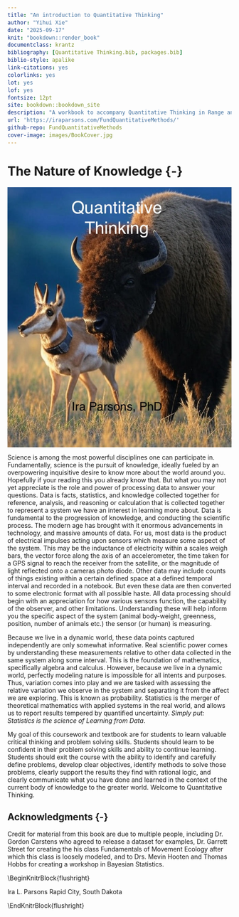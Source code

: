 ```yaml
---
title: "An introduction to Quantitative Thinking"
author: "Yihui Xie"
date: "2025-09-17"
knit: "bookdown::render_book"
documentclass: krantz
bibliography: [Quantitative Thinking.bib, packages.bib]
biblio-style: apalike
link-citations: yes
colorlinks: yes
lot: yes
lof: yes
fontsize: 12pt
site: bookdown::bookdown_site
description: "A workbook to accompany Quantitative Thinking in Range and Animal Sciences."
url: 'https://iraparsons.com/FundQuantitativeMethods/'
github-repo: FundQuantitativeMethods
cover-image: images/BookCover.jpg
---
```




# The Nature of Knowledge {-}

<a href="https://www.crcpress.com/product/isbn/9781138700109" target="_blank"><img src="images/BookCover.jpg" style="display: block; margin: auto;" /></a>

Science is among the most powerful disciplines one can participate in. Fundamentally, science is the pursuit of knowledge, ideally fueled by an overpowering inquisitive desire to know more about the world around you. Hopefully if your reading this you already know that. But what you may not yet appreciate is the role and power of processing data to answer your questions. Data is facts, statistics, and knowledge collected together for reference, analysis, and reasoning or calculation that is collected together to represent a system we have an interest in learning more about. Data is fundamental to the progression of knowledge, and conducting the scientific process. The modern age has brought with it enormous advancements in technology, and massive amounts of data. For us, most data is the product of electrical impulses acting upon sensors which measure some aspect of the system. This may be the inductance of electricity within a scales weigh bars, the vector force along the axis of an accelerometer, the time taken for a GPS signal to reach the receiver from the satellite, or the magnitude of light reflected onto a cameras photo diode. Other data may include counts of things existing within a certain defined space at a defined temporal interval and recorded in a notebook. But even these data are then converted to some electronic format with all possible haste. All data processing should begin with an appreciation for how various sensors function, the capability of the observer, and other limitations. Understanding these will help inform you the specific aspect of the system (animal body-weight, greenness, position, number of animals etc.) the sensor (or human) is measuring. 

Because we live in a dynamic world, these data points captured independently are only somewhat informative. Real scientific power comes by understanding these measurements relative to other data collected in the same system along some interval. This is the foundation of mathematics, specifically algebra and calculus. However, because we live in a dynamic world, perfectly modeling nature is impossible for all intents and purposes. Thus, variation comes into play and we are tasked with assessing the relative variation we observe in the system and separating it from the affect we are exploring. This is known as probability. Statistics is the merger of theoretical mathematics with applied systems in the real world, and allows us to report results tempered by quantified uncertainty. *Simply put: Statistics is the science of Learning from Data*.


My goal of this coursework and textbook are for students to learn valuable critical thinking and problem solving skills. Students should learn to be confident in their problem solving skills and ability to continue learning. Students should exit the course with the ability to identify and carefully define problems, develop clear objectives, identify methods to solve those problems, clearly support the results they find with rational logic, and clearly communicate what you have done and learned in the context of the current body of knowledge to the greater world. Welcome to Quantitative Thinking.
## Acknowledgments {-}

Credit for material from this book are due to multiple people, including Dr. Gordon Carstens who agreed to release a dataset for examples, Dr. Garrett Street for creating the his class Fundamentals of Movement Ecology after which this class is loosely modeled, and to Drs. Mevin Hooten and Thomas Hobbs for creating a workshop in Bayesian Statistics. 

\BeginKnitrBlock{flushright}<p class="flushright">Ira L. Parsons
Rapid City, South Dakota</p>\EndKnitrBlock{flushright}
